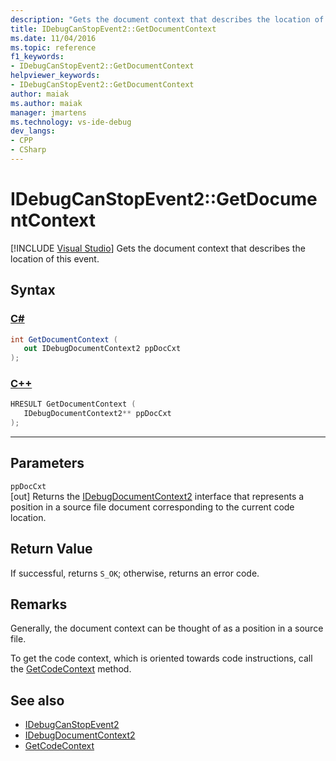 ```yaml
---
description: "Gets the document context that describes the location of this event."
title: IDebugCanStopEvent2::GetDocumentContext
ms.date: 11/04/2016
ms.topic: reference
f1_keywords:
- IDebugCanStopEvent2::GetDocumentContext
helpviewer_keywords:
- IDebugCanStopEvent2::GetDocumentContext
author: maiak
ms.author: maiak
manager: jmartens
ms.technology: vs-ide-debug
dev_langs:
- CPP
- CSharp
---
```

# IDebugCanStopEvent2::GetDocumentContext

 [!INCLUDE [Visual Studio](~/includes/applies-to-version/vs-windows-only.md)]
Gets the document context that describes the location of this event.

## Syntax

### [C#](#tab/csharp)
```csharp
int GetDocumentContext ( 
   out IDebugDocumentContext2 ppDocCxt
);
```
### [C++](#tab/cpp)
```cpp
HRESULT GetDocumentContext ( 
   IDebugDocumentContext2** ppDocCxt
);
```
---

## Parameters
`ppDocCxt`\
[out] Returns the [IDebugDocumentContext2](../../../extensibility/debugger/reference/idebugdocumentcontext2.md) interface that represents a position in a source file document corresponding to the current code location.

## Return Value
 If successful, returns `S_OK`; otherwise, returns an error code.

## Remarks
 Generally, the document context can be thought of as a position in a source file.

 To get the code context, which is oriented towards code instructions, call the [GetCodeContext](../../../extensibility/debugger/reference/idebugcanstopevent2-getcodecontext.md) method.

## See also
- [IDebugCanStopEvent2](../../../extensibility/debugger/reference/idebugcanstopevent2.md)
- [IDebugDocumentContext2](../../../extensibility/debugger/reference/idebugdocumentcontext2.md)
- [GetCodeContext](../../../extensibility/debugger/reference/idebugcanstopevent2-getcodecontext.md)
